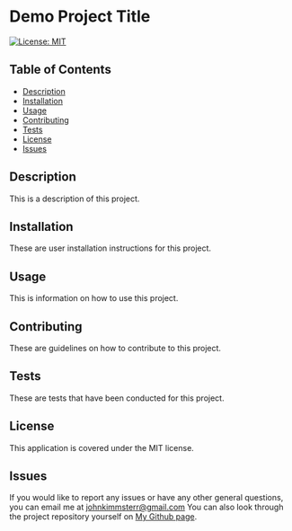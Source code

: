 # Demo Project Title

  [![License: MIT](https://img.shields.io/badge/License-MIT-yellow.svg)](https://opensource.org/licenses/MIT)

## Table of Contents
- [Description](#description)
- [Installation](#installation)
- [Usage](#usage)
- [Contributing](#contributing)
- [Tests](#tests)
- [License](#license)
- [Issues](#issues)

## Description 
This is a description of this project.

## Installation
These are user installation instructions for this project.

## Usage 
This is information on how to use this project.

## Contributing
These are guidelines on how to contribute to this project.

## Tests 
These are tests that have been conducted for this project.

## License 
This application is covered under the MIT license. 

## Issues

If you would like to report any issues or have any other general questions, you can email me at johnkimmsterr@gmail.com
You can also look through the project repository yourself on [My Github page](https://github.com/mother426).

